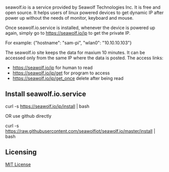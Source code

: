 seawolf.io is a service provided by Seawolf Technologies Inc. It is free and open source. It helps users of linux powered devices to get dynamic IP after power up without the needs of monitor, keyboard and mouse.

Once seawolf.io.service is installed, whenever the device is powered up again, simply go to https://seawolf.io/ip to get the private IP.

For example: {"hostname": "sam-pi", "wlan0": "10.10.10.103"}

The seawolf.io site keeps the data for maxium 10 minutes. It can be accessed only from the same IP where the data is posted. The access links:

- https://seawolf.io/ip           for human to read
- https://seawolf.io/ip/get       for program to access
- https://seawolf.io/ip/get_once  delete after being read

Install seawolf.io.service
--------------------------

curl -s https://seawolf.io/ip/install | bash

OR use github directly

curl -s https://raw.githubusercontent.com/seawolfiot/seawolf.io/master/install | bash

Licensing
---------

<a href="https://opensource.org/licenses/MIT">MIT License</a>

